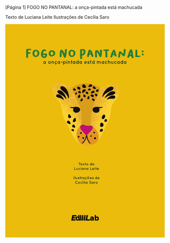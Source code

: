 [Página 1]
FOGO NO PANTANAL:
a onça-pintada está machucada

Texto de
Luciana Leite
Ilustrações de
Cecília Saro

![1](./img/page_1-01.jpg)
